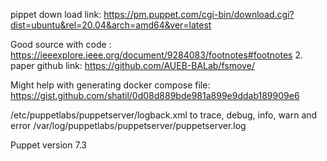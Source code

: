 pippet down load link:
https://pm.puppet.com/cgi-bin/download.cgi?dist=ubuntu&rel=20.04&arch=amd64&ver=latest



Good source with code : 
https://ieeexplore.ieee.org/document/9284083/footnotes#footnotes
    2. paper github link:
    https://github.com/AUEB-BALab/fsmove/

Might help with generating docker compose file:
https://gist.github.com/shatil/0d08d889bde981a899e9ddab189909e6



/etc/puppetlabs/puppetserver/logback.xml
<root level="info"> to <root level="trace">
trace, debug, info, warn and error
/var/log/puppetlabs/puppetserver/puppetserver.log












Puppet version 7.3